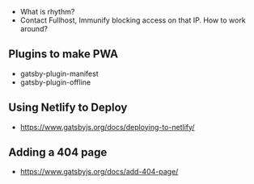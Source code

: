 - What is rhythm?
- Contact Fullhost, Immunify blocking access on that IP. How to work around?

## Plugins to make PWA
- gatsby-plugin-manifest
- gatsby-plugin-offline

## Using Netlify to Deploy
- https://www.gatsbyjs.org/docs/deploying-to-netlify/

## Adding a 404 page
- https://www.gatsbyjs.org/docs/add-404-page/
